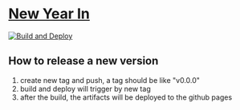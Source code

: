 # [New Year In](https://dyaroman.github.io/new-year-in/)

[![Build and Deploy](https://github.com/dyaroman/new-year-in/workflows/Build%20and%20Deploy/badge.svg)](https://github.com/dyaroman/new-year-in/actions?query=workflow%3A%22Build+and+Deploy%22)

## How to release a new version

1. create new tag and push, a tag should be like "v0.0.0"
2. build and deploy will trigger by new tag
3. after the build, the artifacts will be deployed to the github pages
